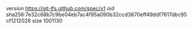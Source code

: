 version https://git-lfs.github.com/spec/v1
oid sha256:7e32c68b7c9be04eb7ac4f95a090b32ccd3870eff49ddf7617dbc95cf1212028
size 1001130
